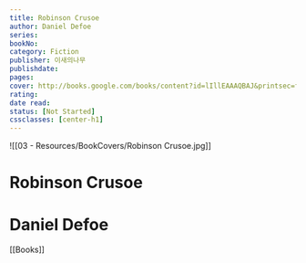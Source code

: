 ```yaml
---
title: Robinson Crusoe 
author: Daniel Defoe 
series: 
bookNo: 
category: Fiction 
publisher: 이새의나무 
publishdate:  
pages:  
cover: http://books.google.com/books/content?id=lIllEAAAQBAJ&printsec=frontcover&img=1&zoom=1&edge=curl&source=gbs_api 
rating: 
date read: 
status: [Not Started]
cssclasses: [center-h1]
---
```

![[03 - Resources/BookCovers/Robinson Crusoe.jpg]]
# Robinson Crusoe
# Daniel Defoe







[[Books]]
